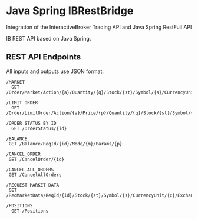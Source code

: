 # Java Spring IBRestBridge
Integration of the InteractiveBroker Trading API and Java Spring RestFull API

IB REST API based on Java Spring.

## REST API Endpoints

All inputs and outputs use JSON format.

```
/MARKET
  GET /Order/Market/Action/{a}/Quantity/{q}/Stock/{st}/Symbol/{s}/CurrencyUnit/{c}/Exchange/{e}

/LIMIT ORDER
  GET /Order/LimitOrder/Action/{a}/Price/{p}/Quantity/{q}/Stock/{st}/Symbol/{s}/CurrencyUnit/{c}/Exchange/{e}

/ORDER STATUS BY ID
  GET /OrderStatus/{id}
  
/BALANCE
 GET /Balance/ReqId/{id}/Mode/{m}/Params/{p}
 
/CANCEL_ORDER
 GET /CancelOrder/{id}
 
/CANCEL_ALL_ORDERS
 GET /CancelAllOrders
 
/REQUEST MARKET DATA
 GET /ReqMarketData/ReqId/{id}/Stock/{st}/Symbol/{s}/CurrencyUnit/{c}/Exchange/{e}

/POSITIONS
  GET /Positions

```
